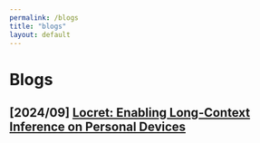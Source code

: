 ```yaml
---
permalink: /blogs
title: "blogs"
layout: default
---
```


# Blogs

<!-- - [2024/09] [Locret: Enabling Long-Context Inference on Personal Devices](blogs/locret.md)

- [2024/09] [Ouroboros: Speculative Decoding that is Relatively Fast and Abusolutely Accurate](blogs/ouroboros.md)

- [2024/09] [CA-LoRA: Personal Devices-Friendly Downstream Task Adapting](blogs/calora.md) -->

## [2024/09] [Locret: Enabling Long-Context Inference on Personal Devices](blogs/locret.md)